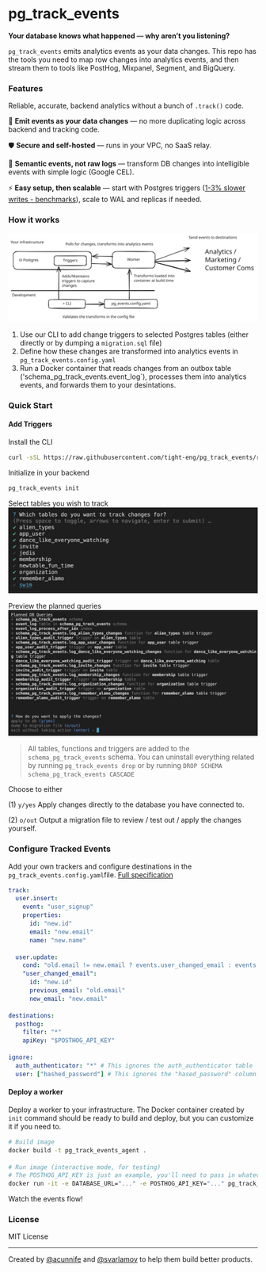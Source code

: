 # pg_track_events

**Your database knows what happened — why aren’t you listening?**

`pg_track_events` emits analytics events as your data changes. This repo has the tools you need to map row changes into analytics events, and then stream them to tools like PostHog, Mixpanel, Segment, and BigQuery.

### Features

Reliable, accurate, backend analytics without a bunch of `.track()` code.

🔄 **Emit events as your data changes** — no more duplicating logic across backend and tracking code.

🛡️ **Secure and self-hosted** — runs in your VPC, no SaaS relay.

🧠 **Semantic events, not raw logs** — transform DB changes into intelligible events with simple logic (Google CEL).

⚡️ **Easy setup, then scalable** — start with Postgres triggers ([1-3% slower writes - benchmarks](/benchmarks/README.md)), scale to WAL and replicas if needed.

### How it works

![alt](https://raw.githubusercontent.com/tight-eng/pg_track_events/refs/heads/main/docs/public/diagram.svg)

1. Use our CLI to add change triggers to selected Postgres tables (either directly or by dumping a `migration.sql` file)
1. Define how these changes are transformed into analytics events in `pg_track_events.config.yaml`
1. Run a Docker container that reads changes from an outbox table ('schema_pg_track_events.event_log`), processes them into analytics events, and forwards them to your desintations.

### Quick Start

#### Add Triggers

Install the CLI

```bash
curl -sSL https://raw.githubusercontent.com/tight-eng/pg_track_events/refs/heads/main/install.sh | bash
```

Initialize in your backend

```bash
pg_track_events init
```

Select tables you wish to track
![alt](https://raw.githubusercontent.com/tight-eng/pg_track_events/refs/heads/main/docs/public/table-choices-with-selections.jpg?raw=true)

Preview the planned queries
![alt](https://raw.githubusercontent.com/tight-eng/pg_track_events/refs/heads/main/docs/public/planned-queries.jpg?raw=true)

> All tables, functions and triggers are added to the `schema_pg_track_events` schema. You can uninstall everything related by running
> `pg_track_events drop`
> or by running
> `DROP SCHEMA schema_pg_track_events CASCADE`

Choose to either

(1) `y/yes` Apply changes directly to the database you have connected to.

(2) `o/out` Output a migration file to review / test out / apply the changes yourself.

### Configure Tracked Events

Add your own trackers and configure destinations in the `pg_track_events.config.yaml`file. [Full specification](/)

```yaml
track:
  user.insert:
    event: "user_signup"
    properties:
      id: "new.id"
      email: "new.email"
      name: "new.name"

  user.update:
    cond: "old.email != new.email ? events.user_changed_email : events.user_updated"
    "user_changed_email":
      id: "new.id"
      previous_email: "old.email"
      new_email: "new.email"

destinations:
  posthog:
    filter: "*"
    apiKey: "$POSTHOG_API_KEY"

ignore:
  auth_authenticator: "*" # This ignores the auth_authenticator table
  user: ["hashed_password"] # This ignores the "hased_password" column
```

#### Deploy a worker

Deploy a worker to your infrastructure. The Docker container created by `init` command should be ready to build and deploy, but you can customize it if you need to.

```bash
# Build image
docker build -t pg_track_events_agent .

# Run image (interactive mode, for testing)
# The POSTHOG_API_KEY is just an example, you'll need to pass in whatever env vars you're referencing from your pg_track_events.config.yaml file
docker run -it -e DATABASE_URL="..." -e POSTHOG_API_KEY="..." pg_track_events_agent
```

Watch the events flow!

### License

MIT License

---

Created by [@acunnife](https://github.com/acunniffe) and [@svarlamov](https://github.com/svarlamov) to help them build better products.
